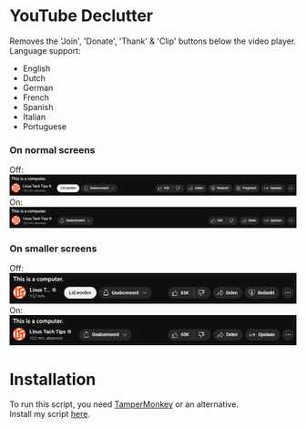 # YouTube Declutter
Removes the 'Join', 'Donate', 'Thank' & 'Clip' buttons below the video player. \
Language support:
- English
- Dutch
- German
- French
- Spanish
- Italian
- Portuguese

### On normal screens
Off:\
![Screen Normal Off](img/screen_normal_off.png?raw=true "Screen Normal Off")\
On:\
![Screen Normal On](img/screen_normal_on.png?raw=true "Screen Normal On")

### On smaller screens
Off:\
![Screen Smaller Off](img/screen_smaller_off.png?raw=true "Screen Smaller Off")\
On:\
![Screen Smaller On](img/screen_smaller_on.png?raw=true "Screen Smaller On")

# Installation
To run this script, you need [TamperMonkey](https://www.tampermonkey.net/) or an alternative.\
Install my script [here](https://greasyfork.org/en/scripts/458983-youtube-declutter-revamped).
